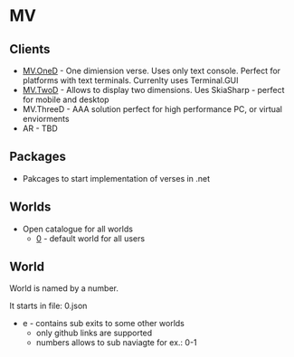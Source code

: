 # MV

## Clients
- [MV.OneD](/clients/MV.OneD) - One dimiension verse. Uses only text console. Perfect for platforms with text terminals. Currenlty uses Terminal.GUI 
- [MV.TwoD](/clients/MV.TwoD) - Allows to display two dimensions. Ues SkiaSharp - perfect for mobile and desktop
- MV.ThreeD - AAA solution perfect for high performance PC, or virtual enviorments
- AR - TBD 
## Packages
- Pakcages to start implementation of verses in .net

## Worlds
- Open catalogue for all worlds
  - [0](/world/0) - default world for all users
    
## World
World is named by a number. 

It starts in file:
0.json

* e - contains sub exits to some other worlds
  * only github links are supported
  * numbers allows to sub naviagte for ex.: 0-1
   